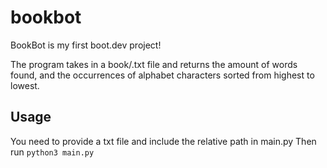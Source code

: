 # bookbot

BookBot is my first boot.dev project!

The program takes in a book/.txt file and returns the amount of words found, and the occurrences of alphabet characters sorted from highest to lowest.

## Usage

You need to provide a txt file and include the relative path in main.py
Then run `python3 main.py`
